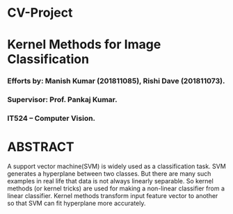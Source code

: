 # CV-Project
# Kernel Methods for Image Classification

### Efforts by: Manish Kumar (201811085), Rishi Dave (201811073).

### Supervisor: Prof. Pankaj Kumar.
### IT524 – Computer Vision.

# ABSTRACT
A support vector machine(SVM) is widely used as a classification task. SVM generates a hyperplane between two classes. But there are many such examples in real life that data is not always linearly separable. So kernel methods (or kernel tricks) are used for making a non-linear classifier from a linear classifier. Kernel methods transform input feature vector to another so that SVM can fit hyperplane more accurately.
